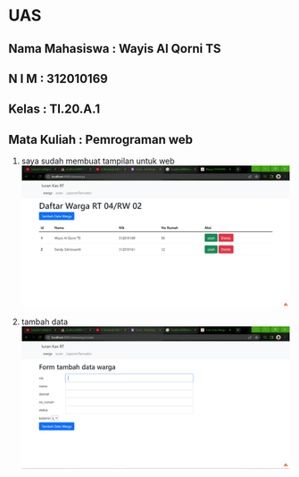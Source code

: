 # UAS

## Nama Mahasiswa : Wayis Al Qorni TS

## N I M : 312010169

## Kelas : TI.20.A.1

## Mata Kuliah : Pemrograman web

1. saya sudah membuat tampilan untuk web
   ![gambar](gambar/datawarga.PNG)

2. tambah data
   ![gambar](gambar/tambahdata.PNG)
